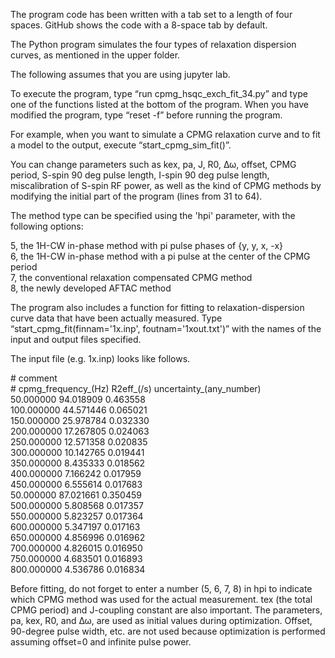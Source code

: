 The program code has been written with a tab set to a length of four spaces. GitHub shows the code with a 8-space tab by default.

The Python program simulates the four types of relaxation dispersion curves, as mentioned in the upper folder.

The following assumes that you are using jupyter lab.

To execute the program, type “run cpmg_hsqc_exch_fit_34.py” and type one of the functions listed at the bottom of the program.
When you have modified the program, type “reset -f” before running the program.

For example, when you want to simulate a CPMG relaxation curve and to fit a model to the output, execute “start_cpmg_sim_fit()”.

You can change parameters such as kex, pa, J, R0, Δω, offset, CPMG period, S-spin 90 deg pulse length, I-spin 90 deg pulse length, miscalibration of S-spin RF power, as well as the kind of CPMG methods by modifying the initial part of the program (lines from 31 to 64).

The method type can be specified using the 'hpi' parameter, with the following options:

5, the 1H-CW in-phase method with pi pulse phases of {y, y, x, -x}  
6, the 1H-CW in-phase method with a pi pulse at the center of the CPMG period  
7, the conventional relaxation compensated CPMG method  
8, the newly developed AFTAC method  

The program also includes a function for fitting to relaxation-dispersion curve data that have been actually measured. Type “start_cpmg_fit(finnam='1x.inp', foutnam='1xout.txt')” with the names of the input and output files specified.

The input file (e.g. 1x.inp) looks like follows.

\# comment  
\# cpmg_frequency_(Hz)   R2eff_(/s)   uncertainty_(any_number)  
50.000000	94.018909	0.463558  
100.000000	44.571446	0.065021  
150.000000	25.978784	0.032330  
200.000000	17.267805	0.024063  
250.000000	12.571358	0.020835  
300.000000	10.142765	0.019441  
350.000000	8.435333	0.018562  
400.000000	7.166242	0.017959  
450.000000	6.555614	0.017683  
50.000000	87.021661	0.350459  
500.000000	5.808568	0.017357  
550.000000	5.823257	0.017364  
600.000000	5.347197	0.017163  
650.000000	4.856996	0.016962  
700.000000	4.826015	0.016950  
750.000000	4.683501	0.016893  
800.000000	4.536786	0.016834  

Before fitting, do not forget to enter a number (5, 6, 7, 8) in hpi to indicate which CPMG method was used for the actual measurement.
tex (the total CPMG period) and J-coupling constant are also important.
The parameters, pa, kex, R0, and Δω, are used as initial values during optimization.
Offset, 90-degree pulse width, etc. are not used because optimization is performed assuming offset=0 and infinite pulse power.
